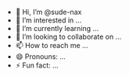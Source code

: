 - 👋 Hi, I’m @sude-nax
- 👀 I’m interested in ...
- 🌱 I’m currently learning ...
- 💞️ I’m looking to collaborate on ...
- 📫 How to reach me ...
- 😄 Pronouns: ...
- ⚡ Fun fact: ...

<!---
sude-nax/sude-nax is a ✨ special ✨ repository because its `README.md` (this file) appears on your GitHub profile.
You can click the Preview link to take a look at your changes.
--->
